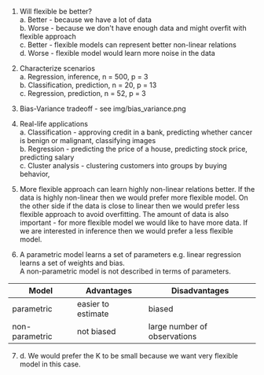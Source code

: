 1. Will flexible be better?  
  a. Better - because we have a lot of data  
  b. Worse - because we don't have enough data and might overfit with flexible approach  
  c. Better - flexible models can represent better non-linear relations  
  d. Worse - flexible model would learn more noise in the data  

2. Characterize scenarios  
  a. Regression, inference, n = 500, p = 3  
  b. Classification, prediction, n = 20, p = 13  
  c. Regression, prediction, n = 52, p = 3  

3. Bias-Variance tradeoff - see img/bias_variance.png  

4. Real-life applications  
  a. Classification - approving credit in a bank, predicting whether cancer is benign or malignant, classifying images  
  b. Regression - predicting the price of a house, predicting stock price, predicting salary  
  c. Cluster analysis - clustering customers into groups by buying behavior, 

5. More flexible approach can learn highly non-linear relations better. If the data is highly non-linear then we would prefer more flexible model. On the other side if the data is close to linear then we would prefer less flexible approach to avoid overfitting. The amount of data is also important - for more flexible model we would like to have more data. If we are interested in inference then we would prefer a less flexible model.

6. A parametric model learns a set of parameters e.g. linear regression learns a set of weights and bias.  
A non-parametric model is not described in terms of parameters.  

| Model | Advantages | Disadvantages |
|------ | ---------- | ------------- |
| parametric | easier to estimate | biased |
| non-parametric | not biased | large number of observations |

7. d. We would prefer the K to be small because we want very flexible model in this case.
